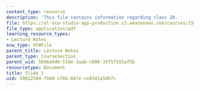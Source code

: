 ```yaml
---
content_type: resource
description: 'This file contains information regarding class 20. '
file: https://ol-ocw-studio-app-production.s3.amazonaws.com/courses/15-783j-product-design-and-development-spring-2006/59812584fb60cf6b667ece8341a5db7c_cls20_tol_trds.pdf
file_type: application/pdf
learning_resource_types:
- Lecture Notes
ocw_type: OCWFile
parent_title: Lecture Notes
parent_type: CourseSection
parent_uid: 50d6a9d6-518e-3aab-c086-35f57555af5b
resourcetype: Document
title: Slide 1
uid: 59812584-fb60-cf6b-667e-ce8341a5db7c
---
```

